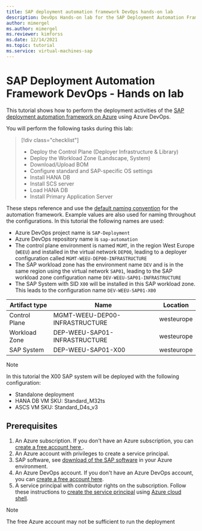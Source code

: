 ```yaml
---
title: SAP deployment automation framework DevOps hands-on lab
description: DevOps Hands-on lab for the SAP Deployment Automation Framework on Azure
author: mimergel
ms.author: mimergel
ms.reviewer: kimforss
ms.date: 12/14/2021
ms.topic: tutorial
ms.service: virtual-machines-sap
---
```


#  SAP Deployment Automation Framework DevOps - Hands on lab

This tutorial shows how to perform the deployment activities of the [SAP deployment automation framework on Azure](automation-deployment-framework.md) using Azure DevOps.

You will perform the following tasks during this lab:

> [!div class="checklist"]
> * Deploy the Control Plane (Deployer Infrastructure & Library)
> * Deploy the Workload Zone (Landscape, System)
> * Download/Upload BOM
> * Configure standard and SAP-specific OS settings
> * Install HANA DB
> * Install SCS server
> * Load HANA DB
> * Install Primary Application Server

These steps reference and use the [default naming convention](automation-naming.md) for the automation framework. Example values are also used for naming throughout the configurations. In this tutorial the following names are used:
- Azure DevOps project name is `SAP-Deployment` 
- Azure DevOps repository name is `sap-automation` 
- The control plane environment is named `MGMT`, in the region West Europe (`WEEU`) and installed in the virtual network `DEP00`, leading to a deployer configuration called `MGMT-WEEU-DEP00-INFRASTRUCTURE`
- The SAP workload zone has the environment name `DEV` and is in the same region using the virtual network `SAP01`, leading to the SAP workload zone configuration name  `DEV-WEEU-SAP01-INFRASTRUCTURE`
- The SAP System with SID `X00` will be installed in this SAP workload zone. This leads to the configuration name `DEV-WEEU-SAP01-X00`

| Artifact type | Name                            | Location        |
| ------------- | ------------------------------- | --------------- |
| Control Plane | MGMT-WEEU-DEP00-INFRASTRUCTURE  | westeurope      |
| Workload Zone | DEP-WEEU-SAP01-INFRASTRUCTURE   | westeurope      |
| SAP System    | DEP-WEEU-SAP01-X00              | westeurope      |

> [!Note]
> In this tutorial the X00 SAP system will be deployed with the following configuration:
> * Standalone deployment
> * HANA DB VM SKU: Standard_M32ts
> * ASCS VM SKU: Standard_D4s_v3

## Prerequisites

1. An Azure subscription. If you don't have an Azure subscription, you can [create a free account here ](https://azure.microsoft.com/free/?WT.mc_id=A261C142F).
2. An Azure account with privileges to create a service principal. 
3. SAP software, see [download of the SAP software](automation-software.md) in your Azure environment.
4. An Azure DevOps account. If you don't have an Azure DevOps account, you can [create a free account here](https://azure.microsoft.com/services/devops/).
5. A service principal with contributor rights on the subscription. Follow these instructions to [create the service principal](automation-deploy-control-plane.md?tabs=linux#prepare-the-deployment-credentials) using [Azure cloud shell](/azure/cloud-shell/overview). 

> [!Note]
> The free Azure account may not be sufficient to run the deployment

